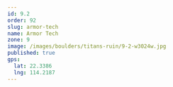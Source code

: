 ```yaml
---
id: 9.2
order: 92
slug: armor-tech
name: Armor Tech
zone: 9
image: /images/boulders/titans-ruin/9-2-w3024w.jpg
published: true
gps:
  lat: 22.3386
  lng: 114.2187
---
```

